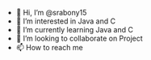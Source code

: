 - 👋 Hi, I’m @srabony15
- 👀 I’m interested in Java and C
- 🌱 I’m currently learning Java and C
- 💞️ I’m looking to collaborate on Project
- 📫 How to reach me 

<!---
srabony15/srabony15 is a ✨ special ✨ repository because its `README.md` (this file) appears on your GitHub profile.
You can click the Preview link to take a look at your changes.
--->
